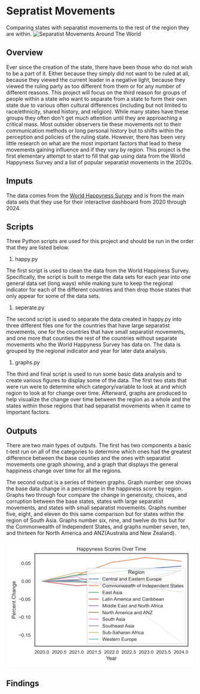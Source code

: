 # Sepratist Movements
Comparing states with separatist movements to the rest of the region they are within.
![Separatist Movements Around The World](Separatist_Movements_Around_The_World.png)

## Overview
Ever since the creation of the state, there have been those who do not wish to be a part of it. Either because they simply did not want to be ruled at all, because they viewed the current leader in a negative light, because they viewed the ruling party as too different from them or for any number of different reasons. This project will focus on the third reason for groups of people within a state who want to separate from a state to form their own state due to various often cultural differences (including but not limited to race/ethnicity, shared history, and religion). While many states have these groups they often don't get much attention until they are approaching a critical mass. Most outsider observers tie these movements not to their communication methods or long personal history but to shifts within the perception and policies of the ruling state. However, there has been very little research on what are the most important factors that lead to these movements gaining influence and if they vary by region. This project is the first elementary attempt to start to fill that gap using data from the World Happyness Survey and a list of popular separatist movements in the 2020s.

## Imputs
The data comes from the [World Happyness Survey](https://worldhappiness.report/data/) and is from the main data sets that they use for their interactive dashboard from 2020 through 2024. 

## Scripts
Three Python scripts are used for this project and should be run in the order that they are listed below.

1. happy.py

The first script is used to clean the data from the World Happiness Survey. Specifically, the script is built to merge the data sets for each year into one general data set (long ways) while making sure to keep the regional indicator for each of the different countries and then drop those states that only appear for some of the data sets.

1. seperate.py

The second script is used to separate the data created in happy.py into three different files one for the countries that have large separatist movements, one for the countries that have small separatist movements, and one more that counties the rest of the countries without separate movements who the World Happyness Survey has data on. The data is grouped by the regional indicator and year for later data analysis.

1. graphs.py

The third and final script is used to run some basic data analysis and to create various figures to display some of the data. The first two stats that were run were to determine which category/variable to look at and which region to look at for change over time. Afterward, graphs are produced to help visualize the change over time between the region as a whole and the states within those regions that had separatist movements when it came to important factors.

## Outputs
There are two main types of outputs. The first has two components a basic t-test run on all of the categories to determine which ones had the greatest difference between the base counties and the ones with separatist movements one graph showing, and a graph that displays the general happiness change over time for all the regions.

The second output is a series of thirteen graphs. Graph number one shows the base data change in a percentage in the happiness score by region. Graphs two through four compare the change in generosity, choices, and corruption between the base states, states with large separatist movements, and states with small separatist movements. Graphs number five, eight, and eleven do this same comparison but for states within the region of South Asia. Graphs number six, nine, and twelve do this but for the Commonwealth of Independent States, and graphs number seven, ten, and thirteen for North America and ANZ(Australia and New Zealand).

![Separatist Movements Around The World](https://github.com/KylerDDeshpande/SuperVsSepratist/blob/main/happyness_by_region.png)

## Findings